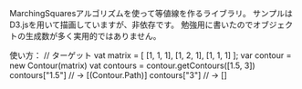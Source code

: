 MarchingSquaresアルゴリズムを使って等値線を作るライブラリ。
サンプルはD3.jsを用いて描画していますが、非依存です。
勉強用に書いたのでオブジェクトの生成数が多く実用的ではありません。

使い方：
// ターゲット
vat matrix = [
  [1, 1, 1],
  [1, 2, 1],
  [1, 1, 1]
];
var contour = new Contour(matrix)
vat contours = contour.getContours([1.5, 3])
contours["1.5"] // -> [(Contour.Path)]
contours["3"]    // -> []
